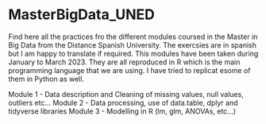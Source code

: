 # MasterBigData_UNED

Find here all the practices fro the different modules coursed in the Master in Big Data from the Distance Spanish University. The exercsies are in spanish but I am happy to translate if required. This modules have been taken during January to March 2023. They are all reproduced in R which is the main programming language that we are using. I have tried to replicat esome of them in Python as well. 

Module 1 - Data description and Cleaning of missing values, null values, outliers etc...
Module 2 - Data processing, use of data.table, dplyr and tidyverse libraries
Module 3 - Modelling in R (lm, glm, ANOVAs, etc...)

